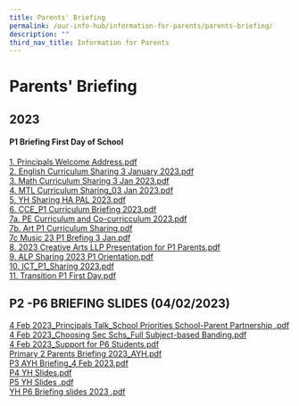 ```yaml
---
title: Parents' Briefing
permalink: /our-info-hub/information-for-parents/parents-briefing/
description: ""
third_nav_title: Information for Parents
---
```

# Parents' Briefing

2023
----

#### P1 Briefing First Day of School

  
[1\. Principals Welcome Address.pdf](/files/Principals%20Welcome%20Address.pdf)<br>
[2\. English Curriculum Sharing 3 January 2023.pdf](/files/English%20Curriculum%20Sharing%203%20January%202023.pdf)<br>
[3\. Math Curriculum Sharing 3 Jan 2023.pdf](/files/Math%20Curriculum%20Sharing%203%20Jan%202023.pdf)<br>
[4\. MTL Curriculum Sharing\_03 Jan 2023.pdf](/files/MTL%20Curriculum%20Sharing_03%20Jan%202023.pdf)<br>
[5\. YH Sharing HA PAL 2023.pdf](/files/YH%20Sharing%20HA%20PAL%202023.pdf)  <br>
[6\. CCE\_P1 Curriculum Briefing 2023.pdf](/files/CCE_P1%20Curriculum%20Briefing%202023.pdf) <br>
[7a. PE Curriculum and Co-curricculum 2023.pdf]()<br>
[7b. Art P1 Curriculum Sharing.pdf](/files/Art%20P1%20Curriculum%20Sharing.pdf)<br>
[7c Music 23 P1 Brefing 3 Jan.pdf](/files/Music%2023%20P1%20Brefing%203%20Jan.pdf)  <br>
[8\. 2023 Creative Arts LLP Presentation for P1 Parents.pdf]()<br>
[9\. ALP Sharing 2023 P1 Orientation.pdf](/files/ALP%20Sharing%202023%20P1%20Orientation.pdf)<br>
[10\. ICT\_P1\_Sharing 2023.pdf](/files/ICT_P1_Sharing%202023.pdf)<br>
[11\. Transition P1 First Day.pdf](/files/Transition%20P1%20First%20Day.pdf) 
  

P2 -P6 BRIEFING SLIDES (04/02/2023)
-----------------------------------

[4 Feb 2023\_Principals Talk\_School Priorities School-Parent Partnership .pdf](/files/4%20Feb%202023_Principals%20Talk_School%20Priorities%20%20School-Parent%20Partnership%201%201.pdf)<br>
[4 Feb 2023\_Choosing Sec Schs\_Full Subject-based Banding.pdf](/files/4%20Feb%202023_Choosing%20Sec%20Schs_Full%20Subject-based%20Banding-compressed%201.pdf)<br>
[4 Feb 2023\_Support for P6 Students.pdf](/files/4%20Feb%202023_Support%20for%20P6%20Students%20%201%201.pdf)<br>
[Primary 2 Parents Briefing 2023\_AYH.pdf](/files/Primary%202%20Parents%20Briefing%202023_AYH-compressed.pdf)<br>
[P3 AYH Briefing\_4 Feb 2023.pdf](/files/P3%20AYH%20Briefing_4%20Feb%202023%201%201.pdf)<br>
[P4 YH Slides.pdf](/files/P4%20YH%20Slides%201%201.pdf)<br>
[P5 YH Slides .pdf](/files/P5%20YH%20Slides%201.pdf) <br>
[YH P6 Briefing slides 2023 .pdf](/files/YH%20P6%20Briefing%20slides%202023%201%201%201.pdf)